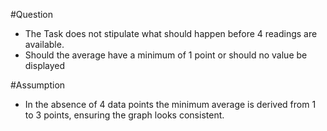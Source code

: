 #Question
- The Task does not stipulate what should happen before 4 readings are available.
- Should the average have a minimum of 1 point or should no value be displayed

#Assumption
- In the absence of 4 data points the minimum average is derived from 1 to 3 points, ensuring the graph looks
  consistent.
